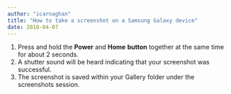 ```yaml
---
author: "icarnaghan"
title: "How to take a screenshot on a Samsung Galaxy device"
date: 2018-04-07
---
```


1. Press and hold the **Power** and **Home** **button** together at the same time for about 2 seconds.
2. A shutter sound will be heard indicating that your screenshot was successful.
3. The screenshot is saved within your Gallery folder under the screenshots session.
